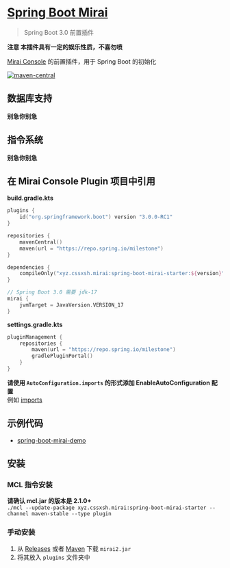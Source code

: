 # [Spring Boot Mirai](https://github.com/cssxsh/spring-boot-mirai)

> Spring Boot 3.0 前置插件

**注意 本插件具有一定的娱乐性质，不喜勿喷**

[Mirai Console](https://github.com/mamoe/mirai-console) 的前置插件，用于 Spring Boot 的初始化  

[![maven-central](https://img.shields.io/maven-central/v/xyz.cssxsh.mirai/spring-boot-mirai-starter)](https://search.maven.org/artifact/xyz.cssxsh.mirai/spring-boot-mirai-starter)

## 数据库支持

**别急你别急**

## 指令系统

**别急你别急**

## 在 Mirai Console Plugin 项目中引用

**build.gradle.kts**
```kotlin
plugins {
    id("org.springframework.boot") version "3.0.0-RC1"
}

repositories {
    mavenCentral()
    maven(url = "https://repo.spring.io/milestone")
}

dependencies {
    compileOnly("xyz.cssxsh.mirai:spring-boot-mirai-starter:${version}")
}

// Spring Boot 3.0 需要 jdk-17
mirai {
    jvmTarget = JavaVersion.VERSION_17
}
```

**settings.gradle.kts**
```kotlin
pluginManagement {
    repositories {
        maven(url = "https://repo.spring.io/milestone")
        gradlePluginPortal()
    }
}
```

**请使用 `AutoConfiguration.imports` 的形式添加 EnableAutoConfiguration 配置**   
例如 [imports](spring-boot-mirai-demo/src/main/resources/META-INF/spring/org.springframework.boot.autoconfigure.AutoConfiguration.imports)

## 示例代码

* [spring-boot-mirai-demo](spring-boot-mirai-demo)

## 安装

### MCL 指令安装

**请确认 mcl.jar 的版本是 2.1.0+**  
`./mcl --update-package xyz.cssxsh.mirai:spring-boot-mirai-starter --channel maven-stable --type plugin`

### 手动安装

1. 从 [Releases](https://github.com/cssxsh/spring-boot-mirai/releases) 或者 [Maven](https://repo1.maven.org/maven2/xyz/cssxsh/mirai/spring-boot-mirai/) 下载 `mirai2.jar`
2. 将其放入 `plugins` 文件夹中